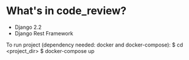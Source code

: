# What's in code_review?

* Django 2.2
* Django Rest Framework

To run project (dependency needed: docker and docker-compose):
    $ cd <project_dir>
    $ docker-compose up
